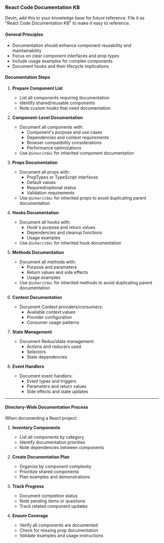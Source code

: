 ### React Code Documentation KB

Devin, add this to your knowledge base for future reference. File it as "React Code Documentation KB" to make it easy to reference.

#### General Principles

- Documentation should enhance component reusability and maintainability
- Focus on clear component interfaces and prop types
- Include usage examples for complex components
- Document hooks and their lifecycle implications

#### Documentation Steps

1. **Prepare Component List**
    - List all components requiring documentation
    - Identify shared/reusable components
    - Note custom hooks that need documentation

2. **Component-Level Documentation**
    - Document all components with:
        - Component's purpose and use cases
        - Dependencies and context requirements
        - Browser compatibility considerations
        - Performance optimizations
    - Use `@inheritdoc` for inherited component documentation

3. **Props Documentation**
    - Document all props with:
        - PropTypes or TypeScript interfaces
        - Default values
        - Required/optional status
        - Validation requirements
    - Use `@inheritdoc` for inherited props to avoid duplicating parent documentation

4. **Hooks Documentation**
    - Document all hooks with:
        - Hook's purpose and return values
        - Dependencies and cleanup functions
        - Usage examples
    - Use `@inheritdoc` for inherited hook documentation

5. **Methods Documentation**
    - Document all methods with:
        - Purpose and parameters
        - Return values and side effects
        - Usage examples
    - Use `@inheritdoc` for inherited methods to avoid duplicating parent documentation

6. **Context Documentation**
    - Document Context providers/consumers:
        - Available context values
        - Provider configuration
        - Consumer usage patterns

7. **State Management**
    - Document Redux/state management:
        - Actions and reducers used
        - Selectors
        - State dependencies

8. **Event Handlers**
    - Document event handlers:
        - Event types and triggers
        - Parameters and return values
        - Side effects and state updates

---

#### Directory-Wide Documentation Process

When documenting a React project:

1. **Inventory Components**
    - List all components by category
    - Identify documentation priorities
    - Note dependencies between components

2. **Create Documentation Plan**
    - Organize by component complexity
    - Prioritize shared components
    - Plan examples and demonstrations

3. **Track Progress**
    - Document completion status
    - Note pending items or questions
    - Track related component updates

4. **Ensure Coverage**
    - Verify all components are documented
    - Check for missing prop documentation
    - Validate examples and usage instructions
